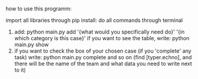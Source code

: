 how to use this programm:

import all libraries through pip install: 
do all commands through terminal
1) add: python main.py add '{what would you specifically need do}' '{in which category is this case}'
if you want to see the table, write: python main.py show
2) if you want to check the box of your chosen case (if you 'complete' any task) write: python main.py complete
and so on (find [typer.echno], and there will be the name of the team and what data you need to write next to it)
